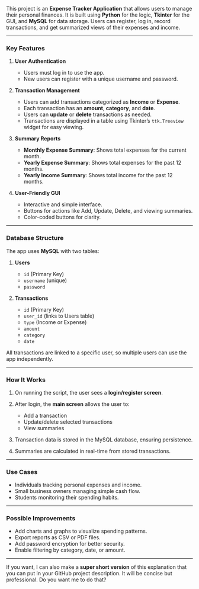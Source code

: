 This project is an **Expense Tracker Application** that allows users to manage their personal finances. It is built using **Python** for the logic, **Tkinter** for the GUI, and **MySQL** for data storage. Users can register, log in, record transactions, and get summarized views of their expenses and income.

---

### **Key Features**

1. **User Authentication**

   * Users must log in to use the app.
   * New users can register with a unique username and password.

2. **Transaction Management**

   * Users can add transactions categorized as **Income** or **Expense**.
   * Each transaction has an **amount**, **category**, and **date**.
   * Users can **update** or **delete** transactions as needed.
   * Transactions are displayed in a table using Tkinter’s `ttk.Treeview` widget for easy viewing.

3. **Summary Reports**

   * **Monthly Expense Summary**: Shows total expenses for the current month.
   * **Yearly Expense Summary**: Shows total expenses for the past 12 months.
   * **Yearly Income Summary**: Shows total income for the past 12 months.

4. **User-Friendly GUI**

   * Interactive and simple interface.
   * Buttons for actions like Add, Update, Delete, and viewing summaries.
   * Color-coded buttons for clarity.

---

### **Database Structure**

The app uses **MySQL** with two tables:

1. **Users**

   * `id` (Primary Key)
   * `username` (unique)
   * `password`

2. **Transactions**

   * `id` (Primary Key)
   * `user_id` (links to Users table)
   * `type` (Income or Expense)
   * `amount`
   * `category`
   * `date`

All transactions are linked to a specific user, so multiple users can use the app independently.

---

### **How It Works**

1. On running the script, the user sees a **login/register screen**.
2. After login, the **main screen** allows the user to:

   * Add a transaction
   * Update/delete selected transactions
   * View summaries
3. Transaction data is stored in the MySQL database, ensuring persistence.
4. Summaries are calculated in real-time from stored transactions.

---

### **Use Cases**

* Individuals tracking personal expenses and income.
* Small business owners managing simple cash flow.
* Students monitoring their spending habits.

---

### **Possible Improvements**

* Add charts and graphs to visualize spending patterns.
* Export reports as CSV or PDF files.
* Add password encryption for better security.
* Enable filtering by category, date, or amount.

---

If you want, I can also make a **super short version** of this explanation that you can put in your GitHub project description. It will be concise but professional. Do you want me to do that?
